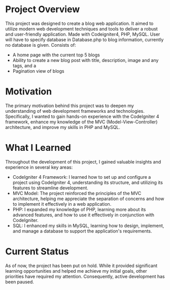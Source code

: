 # Project Overview
This project was designed to create a blog web application. It aimed to utilize modern web development techniques and tools to deliver a robust and user-friendly application.
Made with Codeigniter4, PHP, MySQL. User will have to specify database in Database.php to blog information, currently no database is given. 
Consists of:
- A home page with the current top 5 blogs
- Ability to create a new blog post with title, description, image and any tags, and a
- Pagination view of blogs

# Motivation
The primary motivation behind this project was to deepen my understanding of web development frameworks and technologies. Specifically, I wanted to gain hands-on experience with the CodeIgniter 4 framework, enhance my knowledge of the MVC (Model-View-Controller) architecture, and improve my skills in PHP and MySQL.

# What I Learned
Throughout the development of this project, I gained valuable insights and experience in several key areas:

- CodeIgniter 4 Framework: I learned how to set up and configure a project using CodeIgniter 4, understanding its structure, and utilizing its features to streamline development.
- MVC Model: The project reinforced the principles of the MVC architecture, helping me appreciate the separation of concerns and how to implement it effectively in a web application.
- PHP: I expanded my knowledge of PHP, learning more about its advanced features, and how to use it effectively in conjunction with CodeIgniter.
- SQL: I enhanced my skills in MySQL, learning how to design, implement, and manage a database to support the application's requirements.

# Current Status
As of now, the project has been put on hold. While it provided significant learning opportunities and helped me achieve my initial goals, other priorities have required my attention. Consequently, active development has been paused.
